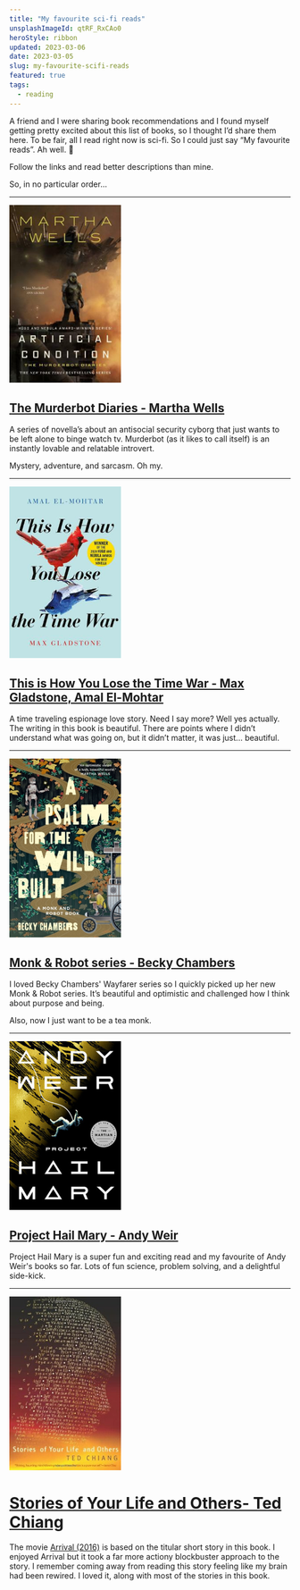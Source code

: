 ```yaml
---
title: "My favourite sci-fi reads"
unsplashImageId: qtRF_RxCAo0
heroStyle: ribbon
updated: 2023-03-06
date: 2023-03-05
slug: my-favourite-scifi-reads
featured: true
tags:
  - reading
---
```


A friend and I were sharing book recommendations and I found myself getting pretty excited about this list of books, so I thought I’d share them here. To be fair, all I read right now is sci-fi. So I could just say “My favourite reads”. Ah well. 🤷

Follow the links and read better descriptions than mine.

So, in no particular order…

----

<a href="https://app.thestorygraph.com/series/12"><img alt="Book cover of Artificial Condition by Martha Wells" src="/notes/2023-03-05-my-favourite-scifi-reads/murderbot.jpg" class="float-right img-rounded" style="max-width: 200px;"/></a>

## [The Murderbot Diaries - Martha Wells](https://app.thestorygraph.com/series/12)

A series of novella’s about an antisocial security cyborg that just wants to be left alone to binge watch tv. Murderbot (as it likes to call itself) is an instantly lovable and relatable introvert.

Mystery, adventure, and sarcasm. Oh my.


<span class="cf"></span>

----

<a href="https://app.thestorygraph.com/books/598c1aad-4bda-437f-9e10-fcddd2152ae8"><img alt="Book cover of This is How You Lose the Time War by Max Gladstone and Amal El-Mohtar" src="/notes/2023-03-05-my-favourite-scifi-reads/thisishowyoulosethetimewar.jpg" class="float-right img-rounded" style="max-width: 200px;"/></a>

## [This is How You Lose the Time War - Max Gladstone, Amal El-Mohtar](https://app.thestorygraph.com/books/598c1aad-4bda-437f-9e10-fcddd2152ae8)

A time traveling espionage love story. Need I say more? Well yes actually. The writing in this book is beautiful. There are points where I didn’t understand what was going on, but it didn’t matter, it was just... beautiful.

<span class="cf"></span>

----

<a href="https://app.thestorygraph.com/series/5043"><img alt="Book cover of A Psalm for the Wild-Built by Becky Chambers" src="/notes/2023-03-05-my-favourite-scifi-reads/apsalmforthewildbuilt.jpg" class="float-right img-rounded" style="max-width: 200px;"/></a>

## [Monk & Robot series - Becky Chambers](https://app.thestorygraph.com/series/5043)

I loved Becky Chambers' Wayfarer series so I quickly picked up her new Monk & Robot series. It’s beautiful and optimistic and challenged how I think about purpose and being.

Also, now I just want to be a tea monk.

<span class="cf"></span>

----

<a href="https://app.thestorygraph.com/books/ac3ea915-993d-4f30-8632-0f91e4ad0704"><img alt="Book cover of Project Hail Mary by Andy Weir" src="/notes/2023-03-05-my-favourite-scifi-reads/projecthailmary.jpg" class="float-right img-rounded" style="max-width: 200px;"/></a>

## [Project Hail Mary - Andy Weir](https://app.thestorygraph.com/books/ac3ea915-993d-4f30-8632-0f91e4ad0704)

Project Hail Mary is a super fun and exciting read and my favourite of Andy Weir's books so far. Lots of fun science, problem solving, and a delightful side-kick.

<span class="cf"></span>

----

<a href="https://app.thestorygraph.com/books/c34ac03b-3b0e-4a24-b694-e46674918a3a"><img alt="Book cover of Stories of Your Life and Others by Ted Chiang" src="/notes/2023-03-05-my-favourite-scifi-reads/storiesofyourlife.jpg" class="float-right img-rounded" style="max-width: 200px;"/></a>

# [Stories of Your Life and Others- Ted Chiang](https://app.thestorygraph.com/books/c34ac03b-3b0e-4a24-b694-e46674918a3a)

The movie [Arrival (2016)](https://en.wikipedia.org/wiki/Arrival_\(film\)) is based on the titular short story in this book. I enjoyed Arrival but it took a far more actiony blockbuster approach to the story. I remember coming away from reading this story feeling like my brain had been rewired. I loved it, along with most of the stories in this book.

<span class="cf"></span>
